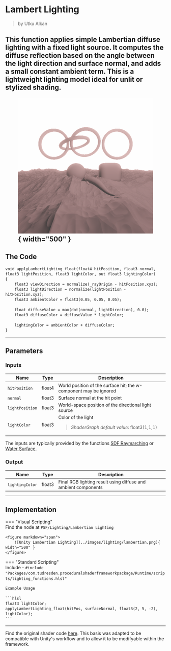 <div class="container">
    <h1 class="main-heading">Lambert Lighting</h1>
    <blockquote class="author">by Utku Alkan</blockquote>
</div>

This function applies simple Lambertian diffuse lighting with a fixed light source. It computes the diffuse reflection based on the angle between the light direction and surface normal, and adds a small constant ambient term. This is a lightweight lighting model ideal for unlit or stylized shading.
    <figure markdown="span">
        ![Unity Lambertian Lighting](../images/lighting/examples/lambertLight.png){ width="500" }
    </figure>
---

## The Code
```hlsl
void applyLambertLighting_float(float4 hitPosition, float3 normal, float3 lightPosition, float3 lightColor, out float3 lightingColor)
{
    float3 viewDirection = normalize(_rayOrigin - hitPosition.xyz);
    float3 lightDirection = normalize(lightPosition - hitPosition.xyz);
    float3 ambientColor = float3(0.05, 0.05, 0.05);

    float diffuseValue = max(dot(normal, lightDirection), 0.0);
    float3 diffuseColor = diffuseValue * lightColor;

    lightingColor = ambientColor + diffuseColor;
}
```

---

## Parameters

### Inputs

| Name            | Type     | Description |
|-----------------|----------|-------------|
| `hitPosition`   | float4   | World position of the surface hit; the w-component may be ignored |
| `normal`        | float3   | Surface normal at the hit point |
| `lightPosition` | float3   | World-space position of the directional light source |
| `lightColor` | float3   | Color of the light  <br> <blockquote>*ShaderGraph default value*: float3(1,1,1)</blockquote>|

The inputs are typically provided by the functions [SDF Raymarching](../sdfs/raymarching.md) or [Water Surface](../water/waterSurface.md).

### Output
| Name            | Type     | Description |
|-----------------|----------|-------------|
| `lightingColor`   | float3   | Final RGB lighting result using diffuse and ambient components |

---

## Implementation

=== "Visual Scripting"  
    Find the node at ```PSF/Lighting/Lambertian Lighting```

    <figure markdown="span">
        ![Unity Lambertian Lighting](../images/lighting/lambertian.png){ width="500" }
    </figure>

=== "Standard Scripting"  
    Include - ```#include "Packages/com.tudresden.proceduralshaderframeworkpackage/Runtime/scripts/lighting_functions.hlsl"```

    Example Usage

    ```hlsl
    float3 lightColor;
    applyLambertLighting_float(hitPos, surfaceNormal, float3(2, 5, -2), lightColor);
    ```

---

Find the original shader code [here](../../../shaders/lighting/lighting_functions.md). This basis was adapted to be compatible with Unity's workflow and to allow it to be modifyable within the framework.